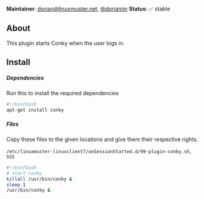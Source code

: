 **Maintainer**: [dorian@linuxmuster.net](mailto:dorian@linuxmuster.net), [@dorianim](https://github.com/dorianim)
**Status**: ✅ stable

## About

This plugin starts Conky when the user logs in. 

## Install

##### Dependencies
Run this to install the required dependencies

```bash
#!/bin/bash
apt-get install conky
```

##### Files
Copy these files to the given locations and give them their respective rights.

`/etc/linuxmuster-linuxclient7/onSessionStarted.d/99-plugin-conky.sh`, `555`
```bash
#!/bin/bash
# start conky
killall /usr/bin/conky &
sleep 1
/usr/bin/conky &
```